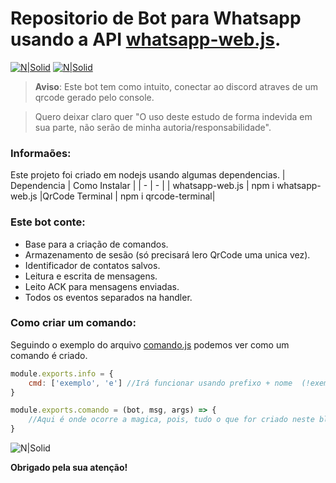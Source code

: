 # Repositorio de Bot para Whatsapp usando a API [whatsapp-web.js](https://pedroslopez.me/whatsapp-web.js/).

[![N|Solid](https://cdn.discordapp.com/attachments/631607183301148672/724397007170568313/paypal.png)](https://www.paypal.com/cgi-bin/webscr?cmd=_donations&business=fabinhoec2210@gmail.com&item_name=F%C3%A1bio&currency_code=BRL)  [![N|Solid](https://cdn.discordapp.com/attachments/631607183301148672/724397005543178270/picpay.png)](https://app.picpay.com/user/smuu)

> **Aviso**: Este bot tem como intuito, conectar ao discord atraves de um qrcode gerado pelo console.

> Quero deixar claro quer "O uso deste estudo de forma indevida em sua parte, não serão de minha autoria/responsabilidade".


### Informaões:
 Este projeto foi criado em nodejs usando algumas dependencias.
 | Dependencia | Como Instalar |
| - | - |
| whatsapp-web.js | npm i whatsapp-web.js
|QrCode Terminal | npm i qrcode-terminal|


### Este bot conte:
- Base para a criação de comandos.
- Armazenamento de sesão (só precisará lero QrCode uma unica vez).
- Identificador de contatos salvos.
- Leitura e escrita de mensagens.
- Leito ACK para mensagens enviadas.
- Todos os eventos separados na handler.


### Como criar um comando:
Seguindo o exemplo do arquivo [comando.js](/handler/comandos/exemplo/comando.js) podemos ver como um comando é criado.

```js
module.exports.info = {
    cmd: ['exemplo', 'e'] //Irá funcionar usando prefixo + nome  (!exemplo ou !e)
}

module.exports.comando = (bot, msg, args) => {
    //Aqui é onde ocorre a magica, pois, tudo o que for criado neste bloco será executado ao chamar o comando.
}
```

![N|Solid](https://cdn.discordapp.com/attachments/539435716011360286/725946860878954547/unknown.png)



**Obrigado pela sua atenção!**
	
